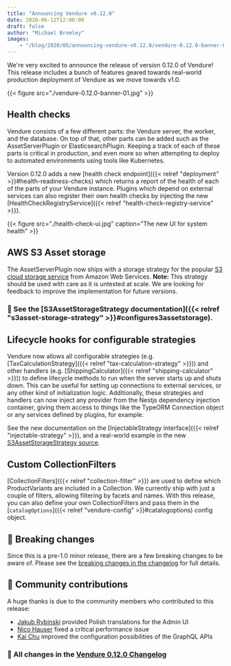 ```yaml
---
title: "Announcing Vendure v0.12.0"
date: 2020-06-12T12:00:00
draft: false
author: "Michael Bromley"
images: 
    - "/blog/2020/05/announcing-vendure-v0.12.0/vendure-0.12.0-banner-01.jpg"
---
```


We're very excited to announce the release of version 0.12.0 of Vendure! This release includes a bunch of features geared towards real-world production deployment of Vendure as we move towards v1.0.

{{< figure src="./vendure-0.12.0-banner-01.jpg" >}}

## Health checks

Vendure consists of a few different parts: the Vendure server, the worker, and the database. On top of that, other parts can be added such as the AssetServerPlugin or ElasticsearchPlugin. Keeping a track of each of these parts is critical in production, and even more so when attempting to deploy to automated environments using tools like Kubernetes.

Version 0.12.0 adds a new [health check endpoint]({{< relref "deployment" >}}#health-readiness-checks) which returns a report of the health of each of the parts of your Vendure instance. Plugins which depend on external services can also register their own health checks by injecting the new [HealthCheckRegistryService]({{< relref "health-check-registry-service" >}}). 

{{< figure src="./health-check-ui.jpg" caption="The new UI for system health" >}}

## AWS S3 Asset storage

The AssetServerPlugin now ships with a storage strategy for the popular [S3 cloud storage service](https://aws.amazon.com/s3/) from Amazon Web Services. **Note:** This strategy should be used with care as it is untested at scale. We are looking for feedback to improve the implementation for future versions.

### 📖 See the [S3AssetStorageStrategy documentation]({{< relref "s3asset-storage-strategy" >}}#configures3assetstorage).

## Lifecycle hooks for configurable strategies

Vendure now allows all configurable strategies (e.g. [TaxCalculationStrategy]({{< relref "tax-calculation-strategy" >}})) and other handlers (e.g. [ShippingCalculator]({{< relref "shipping-calculator" >}})) to define lifecycle methods to run when the server starts up and shuts down. This can be useful for setting up connections to external services, or any other kind of initialization logic. Additionally, these strategies and handlers can now inject any provider from the Nestjs dependency injection container, giving them access to things like the TypeORM Connection object or any services defined by plugins, for example.

See the new documentation on the [InjectableStrategy interface]({{< relref "injectable-strategy" >}}), and a real-world example in the new [S3AssetStorageStrategy source](https://github.com/vendure-ecommerce/vendure/blob/5045ed0e69b08de4a122f7400b45c9e86e53d10b/packages/asset-server-plugin/src/s3-asset-storage-strategy.ts#L116-L133).

## Custom CollectionFilters

[CollectionFilters]({{< relref "collection-filter" >}}) are used to define which ProductVariants are included in a Collection. We currently ship with just a couple of filters, allowing filtering by facets and names. With this release, you can also define your own CollectionFilters and pass them in the [`catalogOptions`]({{< relref "vendure-config" >}}#catalogoptions) config object.

## 🚧 Breaking changes

Since this is a pre-1.0 minor release, there are a few breaking changes to be aware of. Please see the [breaking changes in the changelog](https://github.com/vendure-ecommerce/vendure/blob/5045ed0e69b08de4a122f7400b45c9e86e53d10b/CHANGELOG.md#breaking-change) for full details.

## 💪 Community contributions

A huge thanks is due to the community members who contributed to this release:

* [Jakub Rybinski](https://github.com/jrybinski) provided Polish translations for the Admin UI
* [Nico Hauser](https://github.com/Tyratox) fixed a critical performance issue
* [Kai Chu](https://github.com/kai-chu) improved the configuration possibilities of the GraphQL APIs

### 📃 All changes in the [Vendure 0.12.0 Changelog](https://github.com/vendure-ecommerce/vendure/blob/e97cb93282f77fe91634fc8a2177d23fe44cb628/CHANGELOG.md#0110-2020-04-13)
